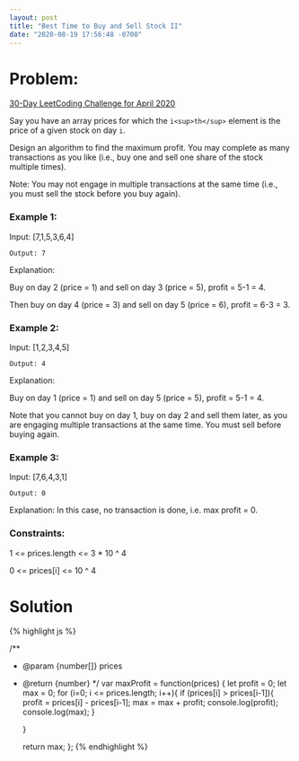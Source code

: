 ```yaml
---
layout: post
title: "Best Time to Buy and Sell Stock II"
date: "2020-08-19 17:56:48 -0700"
---
```


# Problem:

[30-Day LeetCoding Challenge for April 2020](https://leetcode.com/explore/challenge/card/30-day-leetcoding-challenge/)

Say you have an array prices for which the `i<sup>th</sup>` element is the price of a given stock on day `i`.

Design an algorithm to find the maximum profit. You may complete as many transactions as you like (i.e., buy one and sell one share of the stock multiple times).

Note: You may not engage in multiple transactions at the same time (i.e., you must sell the stock before you buy again).

### Example 1:

Input: [7,1,5,3,6,4]

`Output: 7`

Explanation:

Buy on day 2 (price = 1) and sell on day 3 (price = 5), profit = 5-1 = 4.

Then buy on day 4 (price = 3) and sell on day 5 (price = 6), profit = 6-3 = 3.

### Example 2:

Input: [1,2,3,4,5]

`Output: 4`

Explanation:

Buy on day 1 (price = 1) and sell on day 5 (price = 5), profit = 5-1 = 4.

Note that you cannot buy on day 1, buy on day 2 and sell them later, as you are engaging multiple transactions at the same time. You must sell before buying again.

### Example 3:

Input: [7,6,4,3,1]

`Output: 0`

Explanation: In this case, no transaction is done, i.e. max profit = 0.

### Constraints:

1 <= prices.length <= 3 * 10 ^ 4

0 <= prices[i] <= 10 ^ 4

# Solution

{% highlight js %}

/**
 * @param {number[]} prices
 * @return {number}
 */
var maxProfit = function(prices) {
    let profit = 0;
    let max = 0;
    for (i=0; i <= prices.length; i++){
        if (prices[i] > prices[i-1]){
            profit = prices[i] - prices[i-1];
            max = max + profit;
            console.log(profit);
            console.log(max);
        }

    }

    return max;
};
{% endhighlight %}
